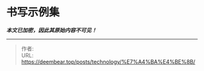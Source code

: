 # 书写示例集

_**本文已加密，因此其原始内容不可见！**_

---

> 作者:   
> URL: https://deembear.top/posts/technology/%E7%A4%BA%E4%BE%8B/  

